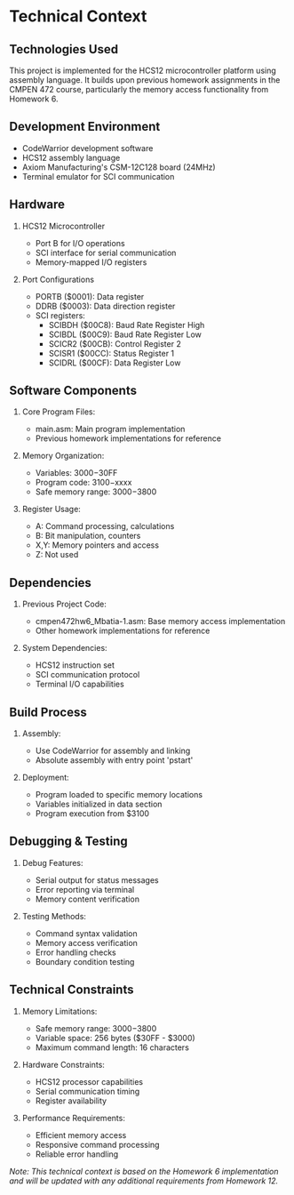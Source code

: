 # Technical Context

## Technologies Used
This project is implemented for the HCS12 microcontroller platform using assembly language. It builds upon previous homework assignments in the CMPEN 472 course, particularly the memory access functionality from Homework 6.

## Development Environment
- CodeWarrior development software
- HCS12 assembly language
- Axiom Manufacturing's CSM-12C128 board (24MHz)
- Terminal emulator for SCI communication

## Hardware
1. HCS12 Microcontroller
   - Port B for I/O operations
   - SCI interface for serial communication
   - Memory-mapped I/O registers

2. Port Configurations
   - PORTB ($0001): Data register
   - DDRB ($0003): Data direction register
   - SCI registers:
     - SCIBDH ($00C8): Baud Rate Register High
     - SCIBDL ($00C9): Baud Rate Register Low
     - SCICR2 ($00CB): Control Register 2
     - SCISR1 ($00CC): Status Register 1
     - SCIDRL ($00CF): Data Register Low

## Software Components
1. Core Program Files:
   - main.asm: Main program implementation
   - Previous homework implementations for reference

2. Memory Organization:
   - Variables: $3000-$30FF
   - Program code: $3100-$xxxx
   - Safe memory range: $3000-$3800

3. Register Usage:
   - A: Command processing, calculations
   - B: Bit manipulation, counters
   - X,Y: Memory pointers and access
   - Z: Not used

## Dependencies
1. Previous Project Code:
   - cmpen472hw6_Mbatia-1.asm: Base memory access implementation
   - Other homework implementations for reference

2. System Dependencies:
   - HCS12 instruction set
   - SCI communication protocol
   - Terminal I/O capabilities

## Build Process
1. Assembly:
   - Use CodeWarrior for assembly and linking
   - Absolute assembly with entry point 'pstart'

2. Deployment:
   - Program loaded to specific memory locations
   - Variables initialized in data section
   - Program execution from $3100

## Debugging & Testing
1. Debug Features:
   - Serial output for status messages
   - Error reporting via terminal
   - Memory content verification

2. Testing Methods:
   - Command syntax validation
   - Memory access verification
   - Error handling checks
   - Boundary condition testing

## Technical Constraints
1. Memory Limitations:
   - Safe memory range: $3000-$3800
   - Variable space: 256 bytes ($30FF - $3000)
   - Maximum command length: 16 characters

2. Hardware Constraints:
   - HCS12 processor capabilities
   - Serial communication timing
   - Register availability

3. Performance Requirements:
   - Efficient memory access
   - Responsive command processing
   - Reliable error handling

*Note: This technical context is based on the Homework 6 implementation and will be updated with any additional requirements from Homework 12.* 